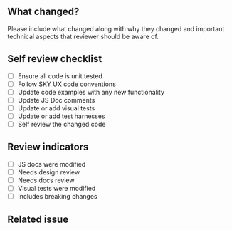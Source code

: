 ## What changed?
Please include what changed along with why they changed and important technical aspects that reviewer should be aware of.

## Self review checklist
- [ ] Ensure all code is unit tested
- [ ] Follow SKY UX code conventions
- [ ] Update code examples with any new functionality
- [ ] Update JS Doc comments 
- [ ] Update or add visual tests 
- [ ] Update or add test harnesses
- [ ] Self review the changed code

## Review indicators
- [ ] JS docs were modified 
- [ ] Needs design review
- [ ] Needs docs review
- [ ] Visual tests were modified <!--Explain what was modified in the "What changed?" section -->
- [ ] Includes breaking changes <!-- Include what changed and your CHANGELOG entry in the "What changed?" section -->

## Related issue
